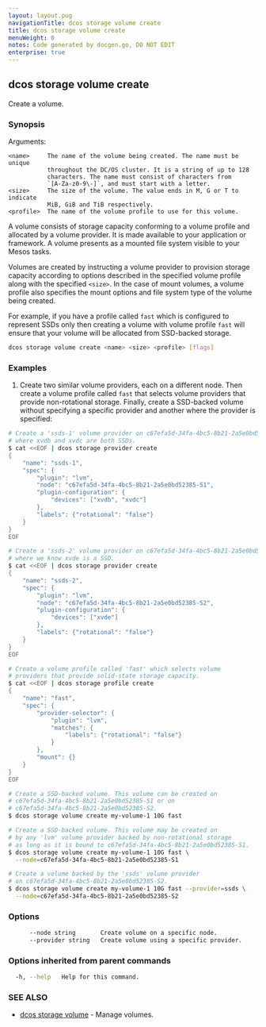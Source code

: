 ```yaml
---
layout: layout.pug
navigationTitle: dcos storage volume create
title: dcos storage volume create
menuWeight: 0
notes: Code generated by docgen.go, DO NOT EDIT
enterprise: true
---
```

## dcos storage volume create

Create a volume.

### Synopsis

Arguments:

    <name>     The name of the volume being created. The name must be unique
               throughout the DC/OS cluster. It is a string of up to 128
               characters. The name must consist of characters from
               `[A-Za-z0-9\-]`, and must start with a letter.
    <size>     The size of the volume. The value ends in M, G or T to indicate
               MiB, GiB and TiB respectively.
    <profile>  The name of the volume profile to use for this volume.

A volume consists of storage capacity conforming to a volume profile and
allocated by a volume provider. It is made available to your application or
framework. A volume presents as a mounted file system visible to your Mesos
tasks.

Volumes are created by instructing a volume provider to provision storage
capacity according to options described in the specified volume profile along
with the specified `<size>`. In the case of mount volumes, a volume profile also
specifies the mount options and file system type of the volume being created.

For example, if you have a profile called `fast` which is configured to
represent SSDs only then creating a volume with volume profile `fast` will
ensure that your volume will be allocated from SSD-backed storage.

```bash
dcos storage volume create <name> <size> <profile> [flags]
```

### Examples

1. Create two similar volume providers, each on a different node. Then create a volume profile called `fast` that selects volume providers that provide non-rotational storage. Finally, create a SSD-backed volume without specifying a specific provider and another where the provider is specified:

```bash
# Create a 'ssds-1' volume provider on c67efa5d-34fa-4bc5-8b21-2a5e0bd52385-S1,
# where xvdb and xvdc are both SSDs.
$ cat <<EOF | dcos storage provider create
{
    "name": "ssds-1",
    "spec": {
        "plugin": "lvm",
        "node": "c67efa5d-34fa-4bc5-8b21-2a5e0bd52385-S1",
        "plugin-configuration": {
            "devices": ["xvdb", "xvdc"]
        },
        "labels": {"rotational": "false"}
    }
}
EOF

# Create a 'ssds-2' volume provider on c67efa5d-34fa-4bc5-8b21-2a5e0bd52385-S2,
# where we know xvde is a SSD.
$ cat <<EOF | dcos storage provider create
{
    "name": "ssds-2",
    "spec": {
        "plugin": "lvm",
        "node": "c67efa5d-34fa-4bc5-8b21-2a5e0bd52385-S2",
        "plugin-configuration": {
            "devices": ["xvde"]
        },
        "labels": {"rotational": "false"}
    }
}
EOF

# Create a volume profile called 'fast' which selects volume
# providers that provide solid-state storage capacity.
$ cat <<EOF | dcos storage profile create
{
    "name": "fast",
    "spec": {
        "provider-selector": {
            "plugin": "lvm",
            "matches": {
                "labels": {"rotational": "false"}
            }
        },
        "mount": {}
    }
}
EOF

# Create a SSD-backed volume. This volume can be created on
# c67efa5d-34fa-4bc5-8b21-2a5e0bd52385-S1 or on
# c67efa5d-34fa-4bc5-8b21-2a5e0bd52385-S2.
$ dcos storage volume create my-volume-1 10G fast

# Create a SSD-backed volume. This volume may be created on
# by any 'lvm' volume provider backed by non-rotational storage
# as long as it is bound to c67efa5d-34fa-4bc5-8b21-2a5e0bd52385-S1.
$ dcos storage volume create my-volume-1 10G fast \
  --node=c67efa5d-34fa-4bc5-8b21-2a5e0bd52385-S1

# Create a volume backed by the 'ssds' volume provider
# on c67efa5d-34fa-4bc5-8b21-2a5e0bd52385-S2.
$ dcos storage volume create my-volume-1 10G fast --provider=ssds \
  --node=c67efa5d-34fa-4bc5-8b21-2a5e0bd52385-S2
```

### Options

```bash
      --node string       Create volume on a specific node.
      --provider string   Create volume using a specific provider.
```

### Options inherited from parent commands

```bash
  -h, --help   Help for this command.
```

### SEE ALSO

* [dcos storage volume](../)	 - Manage volumes.

